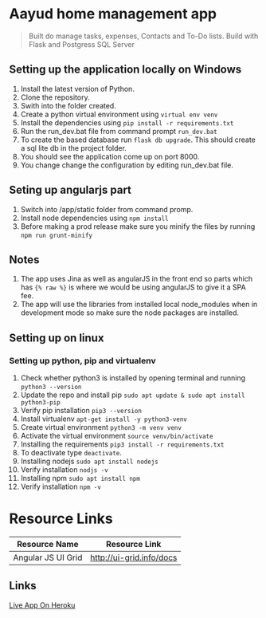 # Aayud home management app
> Built do manage tasks, expenses, Contacts and To-Do lists.
> Build with Flask and Postgress SQL Server

## Setting up the application locally on Windows
1. Install the latest version of Python.
2. Clone the repository.
3. Swith into the folder created.
4. Create a python virtual environment using 
``` virtual env venv ```
5. Install the dependencies using
``` pip install -r requirements.txt ```
6. Run the run_dev.bat file from command prompt ```run_dev.bat```
7. To create the based database run ```flask db upgrade```. This should create a sql lite db in the project folder.
8. You should see the application come up on port 8000.
9. You change change the configuration by editing run_dev.bat file.

## Seting up angularjs part
1. Switch into /app/static folder from command promp.
2. Install node dependencies using ``` npm install ```
3. Before making a prod release make sure you minify the files by running ```npm run grunt-minify```

## Notes
1. The app uses Jina as well as angularJS in the front end so parts which has ```{% raw %}``` is where we would be using angularJS to give it a SPA fee.
2. The app will use the libraries from installed local node_modules when in development mode so make sure the node packages are installed.

## Setting up on linux
### Setting up python, pip and virtualenv
1. Check whether python3 is installed by opening terminal and running ```python3 --version```
2. Update the repo and install pip ```sudo apt update & sudo apt install python3-pip ```
3. Verify pip installation ```pip3 --version```
4. Install virtualenv ```apt-get install -y python3-venv```
5. Create virtual environment ```python3 -m venv venv```
6. Activate the virtual environment ```source venv/bin/activate```
7. Installing the requirements ```pip3 install -r requirements.txt```
8. To deactivate type ```deactivate```.
8. Installing nodejs ```sudo apt install nodejs```
9. Verify installation ```nodjs -v ```
10. Installing npm ```sudo apt install npm```
11. Verify installation ```npm -v ```
# Resource Links
Resource Name | Resource Link
--------------|--------------
Angular JS UI Grid | http://ui-grid.info/docs

## Links
[Live App On Heroku](https://aayud-hms.herokuapp.com/)
